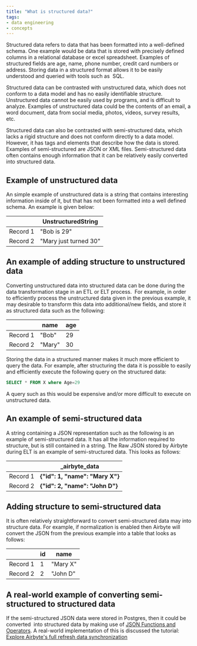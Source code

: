 ```yaml
---
title: "What is structured data?"
tags:
- data engineering
- concepts
---
```


Structured data refers to data that has been formatted into a well-defined schema. One example would be data that is stored with precisely defined columns in a relational database or excel spreadsheet. Examples of structured fields are age, name, phone number, credit card numbers or address. Storing data in a structured format allows it to be easily understood and queried with tools such as  SQL.

Structured data can be contrasted with unstructured data, which does not conform to a data model and has no easily identifiable structure. Unstructured data cannot be easily used by programs, and is difficult to analyze. Examples of unstructured data could be the contents of an email, a word document, data from social media, photos, videos, survey results, etc.   

Structured data can also be contrasted with semi-structured data, which lacks a rigid structure and does not conform directly to a data model. However, it has tags and elements that describe how the data is stored. Examples of semi-structured are JSON or XML files. Semi-structured data often contains enough information that it can be relatively easily converted into structured data. 

## Example of unstructured data

An simple example of unstructured data is a string that contains interesting information inside of it, but that has not been formatted into a well defined schema. An example is given below:

|               |  **UnstructuredString**|
|---------| -----------|
|Record 1| "Bob is 29" |
|Record 2| "Mary just turned 30"|


## An example of adding structure to unstructured data

Converting unstructured data into structured data can be done during the data transformation stage in an ETL or ELT process.  For example, in order to efficiently process the unstructured data given in the previous example, it may desirable to transform this data into additional/new fields, and store it as structured data such as the following:

|               |  **name** | **age** |
|---------| -----------|---- |
|Record 1| "Bob" | 29 |
|Record 2| "Mary"| 30 |

Storing the data in a structured manner makes it much more efficient to query the data. For example, after structuring the data it is possible to easily and efficiently execute the following query on the structured data:

  
``` SQL
SELECT * FROM X where Age=29
```

A query such as this would be expensive and/or more difficult to execute on unstructured data.

## An example of semi-structured data

A string containing a JSON representation such as the following is an example of semi-structured data. It has all the information required to structure, but is still contained in a string. The Raw JSON stored by Airbyte during ELT is an example of semi-structured data. This looks as follows:  

|               |  **\_airbyte_data**|
|---------| -----------|
|Record 1| **{"id": 1, "name": "Mary X"}** |
|Record 2|**{"id": 2, "name": "John D"}**|

## Adding structure to semi-structured data

It is often relatively straightforward to convert semi-structured data may into structure data. For example, if normalization is enabled then Airbyte will convert the JSON from the previous example into a table that looks as follows:  

|               |  **id** | **name** |
|---------| -----------|---- |
|Record 1| 1 | "Mary X" |
|Record 2|2| "John D" |
  
## A real-world example of converting semi-structured to structured data
If the semi-structured JSON data were stored in Postgres, then it could be converted  into structured data by making use of [JSON Functions and Operators]([https://www.postgresql.org/docs/9.4/functions-json.html](https://www.postgresql.org/docs/9.4/functions-json.html)). A real-world implementation of this is discussed the tutorial: [Explore Airbyte's full refresh data synchronization](https://airbyte.com/tutorials/full-data-synchronization)
